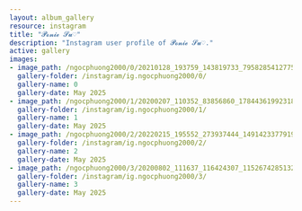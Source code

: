 ```yaml
---
layout: album_gallery
resource: instagram
title: "𝓟𝓸𝓷𝓲𝓮 𝓢𝓾♡"
description: "Instagram user profile of 𝓟𝓸𝓷𝓲𝓮 𝓢𝓾♡."
active: gallery
images: 
- image_path: /ngocphuong2000/0/20210128_193759_143819733_795828541277583_366600557517428699_n.jpg
  gallery-folder: /instagram/ig.ngocphuong2000/0/
  gallery-name: 0
  gallery-date: May 2025
- image_path: /ngocphuong2000/1/20200207_110352_83856860_178443619923182_8376021885041590657_n.jpg
  gallery-folder: /instagram/ig.ngocphuong2000/1/
  gallery-name: 1
  gallery-date: May 2025
- image_path: /ngocphuong2000/2/20220215_195552_273937444_1491423377919748_9216841468220440582_n.jpg
  gallery-folder: /instagram/ig.ngocphuong2000/2/
  gallery-name: 2
  gallery-date: May 2025
- image_path: /ngocphuong2000/3/20200802_111637_116424307_1152674285132708_7008830238607147354_n.jpg
  gallery-folder: /instagram/ig.ngocphuong2000/3/
  gallery-name: 3
  gallery-date: May 2025
---
```

